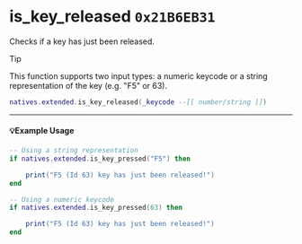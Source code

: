 # is_key_released `0x21B6EB31`

Checks if a key has just been released.

> [!TIP]
> This function supports two input types: a numeric keycode or a string representation of the key (e.g. "F5" or 63).

```lua
natives.extended.is_key_released(_keycode --[[ number/string ]])
```

---

#### 💡Example Usage

```lua
-- Using a string representation
if natives.extended.is_key_pressed("F5") then

    print("F5 (Id 63) key has just been released!")
end
```

```lua
-- Using a numeric keycode
if natives.extended.is_key_pressed(63) then

    print("F5 (Id 63) key has just been released!")
end
```
